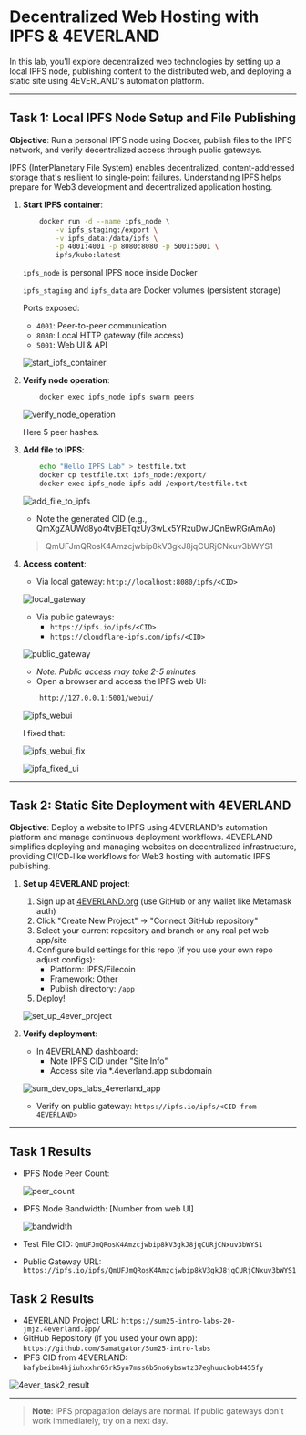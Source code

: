 # Decentralized Web Hosting with IPFS & 4EVERLAND

In this lab, you'll explore decentralized web technologies by setting up a local IPFS node, publishing content to the distributed web, and deploying a static site using 4EVERLAND's automation platform.

---

## Task 1: Local IPFS Node Setup and File Publishing

**Objective**: Run a personal IPFS node using Docker, publish files to the IPFS network, and verify decentralized access through public gateways.

IPFS (InterPlanetary File System) enables decentralized, content-addressed storage that's resilient to single-point failures. Understanding IPFS helps prepare for Web3 development and decentralized application hosting.

1. **Start IPFS container**:

    ```bash
        docker run -d --name ipfs_node \
            -v ipfs_staging:/export \
            -v ipfs_data:/data/ipfs \
            -p 4001:4001 -p 8080:8080 -p 5001:5001 \
            ipfs/kubo:latest
    ```

    `ipfs_node` is personal IPFS node inside Docker

    `ipfs_staging` and `ipfs_data` are Docker volumes (persistent storage)

    Ports exposed:
    - `4001`: Peer-to-peer communication
    - `8080`: Local HTTP gateway (file access)
    - `5001`: Web UI & API

    ![start_ipfs_container](../images/start_ipfs_container.png)

2. **Verify node operation**:

    ```bash
        docker exec ipfs_node ipfs swarm peers
    ```

    ![verify_node_operation](../images/verify_node_operation.png)

    Here 5 peer hashes.

3. **Add file to IPFS**:

    ```bash
        echo "Hello IPFS Lab" > testfile.txt
        docker cp testfile.txt ipfs_node:/export/
        docker exec ipfs_node ipfs add /export/testfile.txt
    ```

    ![add_file_to_ipfs](../images/add_file_to_ipfs.png)

    - Note the generated CID (e.g., QmXgZAUWd8yo4tvjBETqzUy3wLx5YRzuDwUQnBwRGrAmAo)

    > QmUFJmQRosK4Amzcjwbip8kV3gkJ8jqCURjCNxuv3bWYS1

4. **Access content**:
    - Via local gateway: `http://localhost:8080/ipfs/<CID>`

    ![local_gateway](../images/local_gateway.png)

    - Via public gateways:
        - `https://ipfs.io/ipfs/<CID>`
        - `https://cloudflare-ipfs.com/ipfs/<CID>`

    ![public_gateway](../images/public_gateway.png)

    - *Note: Public access may take 2-5 minutes*
    - Open a browser and access the IPFS web UI:

    ```sh
        http://127.0.0.1:5001/webui/
    ```

    ![ipfs_webui](../images/ipfs_webui.png)

    I fixed that:

    ![ipfs_webui_fix](../images/ipfs_webui_fix.png)

    ![ipfa_fixed_ui](../images/ipfa_fixed_ui.png)

---

## Task 2: Static Site Deployment with 4EVERLAND

**Objective**: Deploy a website to IPFS using 4EVERLAND's automation platform and manage continuous deployment workflows. 4EVERLAND simplifies deploying and managing websites on decentralized infrastructure, providing CI/CD-like workflows for Web3 hosting with automatic IPFS publishing.

1. **Set up 4EVERLAND project**:
    1. Sign up at [4EVERLAND.org](https://www.4everland.org/) (use GitHub or any wallet like Metamask auth)
    2. Click "Create New Project" → "Connect GitHub repository"
    3. Select your current repository and branch or any real pet web app/site
    4. Configure build settings for this repo (if you use your own repo adjust configs):
        - Platform: IPFS/Filecoin
        - Framework: Other
        - Publish directory: `/app`
    5. Deploy!

    ![set_up_4ever_project](../images/set_up_4ever_project.png)

2. **Verify deployment**:
    - In 4EVERLAND dashboard:
        - Note IPFS CID under "Site Info"
        - Access site via *.4everland.app subdomain

    ![sum_dev_ops_labs_4everland_app](../images/sum_dev_ops_labs_4everland_app.png)

    - Verify on public gateway:
        `https://ipfs.io/ipfs/<CID-from-4EVERLAND>`

---

## Task 1 Results

- IPFS Node Peer Count:

    ![peer_count](../images/peer_count.png)
- IPFS Node Bandwidth: [Number from web UI]

    ![bandwidth](../images/bandwidth.png)
- Test File CID: `QmUFJmQRosK4Amzcjwbip8kV3gkJ8jqCURjCNxuv3bWYS1`
- Public Gateway URL: `https://ipfs.io/ipfs/QmUFJmQRosK4Amzcjwbip8kV3gkJ8jqCURjCNxuv3bWYS1`

## Task 2 Results

- 4EVERLAND Project URL: `https://sum25-intro-labs-20-jmjz.4everland.app/`
- GitHub Repository (if you used your own app): `https://github.com/Samatgator/Sum25-intro-labs`
- IPFS CID from 4EVERLAND: `bafybeibm4hjiuhxxhr65rk5yn7mss6b5no6ybswtz37eghuucbob4455fy`

![4ever_task2_result](../images/4ever_task2_result.png)

---

> **Note**: IPFS propagation delays are normal. If public gateways don't work immediately, try on a next day.
